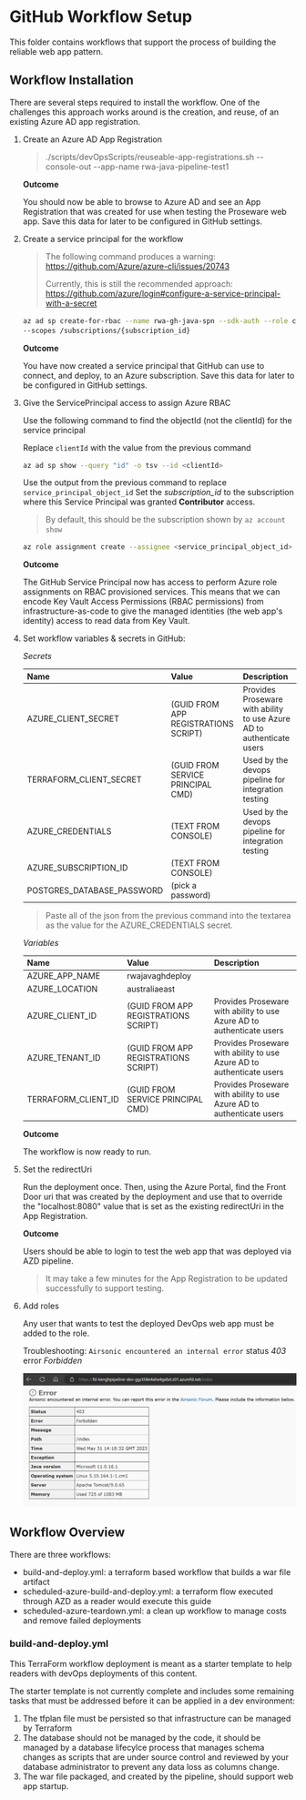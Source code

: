 # GitHub Workflow Setup
This folder contains workflows that support the process of building the reliable web app pattern.

## Workflow Installation
There are several steps required to install the workflow. One of the challenges this approach
works around is the creation, and reuse, of an existing Azure AD app registration.

1. Create an Azure AD App Registration

    > ./scripts/devOpsScripts/reuseable-app-registrations.sh --console-out --app-name rwa-java-pipeline-test1

    **Outcome**

    You should now be able to browse to Azure AD and see an App Registration that was created
    for use when testing the Proseware web app. Save this data for later to be configured
    in GitHub settings.

1. Create a service principal for the workflow

    <!-- TODO: Explore GH Federated Credentials to replace client-secret -->
    > The following command produces a warning:
    >     https://github.com/Azure/azure-cli/issues/20743
    > 
    > Currently, this is still the recommended approach:
    >     https://github.com/azure/login#configure-a-service-principal-with-a-secret

    ```bash
    az ad sp create-for-rbac --name rwa-gh-java-spn --sdk-auth --role contributor \
    --scopes /subscriptions/{subscription_id}
    ```

    **Outcome**

    You have now created a service principal that GitHub can use to connect, and deploy, to an Azure subscription.
    Save this data for later to be configured in GitHub settings.

1. Give the ServicePrincipal access to assign Azure RBAC

    Use the following command to find the objectId (not the clientId) for the service principal

    Replace `clientId` with the value from the previous command
    ```bash
    az ad sp show --query "id" -o tsv --id <clientId>
    ```

    Use the output from the previous command to replace `service_principal_object_id`
    Set the *subscription_id* to the subscription where this Service Principal was granted **Contributor** access.

    > By default, this should be the subscription shown by `az account show`

    ```bash
    az role assignment create --assignee <service_principal_object_id> --role "User Access Administrator" --scope /subscriptions/<subscription_id>
    ```

    **Outcome**

    The GitHub Service Principal now has access to perform Azure role assignments on RBAC provisioned services. This means that we can encode Key Vault Access Permissions (RBAC permissions) from infrastructure-as-code to give the managed identities (the web app's identity) access to read data from Key Vault.

1. Set workflow variables & secrets in GitHub:

    *Secrets*

    |Name                       |Value                                       | Description                                                          |
    |---------------------------|--------------------------------------------|----------------------------------------------------------------------|
    |AZURE_CLIENT_SECRET        | (GUID FROM APP REGISTRATIONS SCRIPT)       |Provides Proseware with ability to use Azure AD to authenticate users |
    |TERRAFORM_CLIENT_SECRET    | (GUID FROM SERVICE PRINCIPAL CMD)          |Used by the devops pipeline for integration testing                   |
    |AZURE_CREDENTIALS          | (TEXT FROM CONSOLE)                        |Used by the devops pipeline for integration testing                   |
    |AZURE_SUBSCRIPTION_ID      | (TEXT FROM CONSOLE)                        |                                                                      |
    |POSTGRES_DATABASE_PASSWORD | (pick a password)                          |                                                                      |

    > Paste all of the json from the previous command into the textarea as
        the value for the AZURE_CREDENTIALS secret.

    *Variables*

    |Name                       |Value                                       | Description                                                          |
    |---------------------------|--------------------------------------------|----------------------------------------------------------------------|
    |AZURE_APP_NAME             | rwajavaghdeploy                            |                                                                      |
    |AZURE_LOCATION             | australiaeast                              |                                                                      |
    |AZURE_CLIENT_ID            | (GUID FROM APP REGISTRATIONS SCRIPT)       |Provides Proseware with ability to use Azure AD to authenticate users |
    |AZURE_TENANT_ID            | (GUID FROM APP REGISTRATIONS SCRIPT)       |Provides Proseware with ability to use Azure AD to authenticate users |
    |TERRAFORM_CLIENT_ID        | (GUID FROM SERVICE PRINCIPAL CMD)          |Provides Proseware with ability to use Azure AD to authenticate users |

    **Outcome**

    The workflow is now ready to run.


1. Set the redirectUri

    Run the deployment once. Then, using the Azure Portal, find the Front Door uri
    that was created by the deployment and use that to override the "localhost:8080"
    value that is set as the existing redirectUri in the App Registration.

    **Outcome**

    Users should be able to login to test the web app that was deployed via AZD pipeline.

    > It may take a few minutes for the App Registration to be updated successfully to support testing.

1. Add roles

    Any user that wants to test the deployed DevOps web app must be added to the role.

    Troubleshooting: `Airsonic encountered an internal error` status *403* error *Forbidden*

    ![#Image of RBAC Error for 403 Forbidden](../../docs/assets/airsonic-missing-role-assignment-error.png)


## Workflow Overview
There are three workflows:
- build-and-deploy.yml: a terraform based workflow that builds a war file artifact
- scheduled-azure-build-and-deploy.yml: a terraform flow executed through AZD as a reader would execute this guide
- scheduled-azure-teardown.yml: a clean up workflow to manage costs and remove failed deployments

### build-and-deploy.yml

This TerraForm workflow deployment is meant as a starter template to help readers with devOps
deployments of this content.

The starter template is not currently complete and includes some remaining tasks that must
be addressed before it can be applied in a dev environment:

1. The tfplan file must be persisted so that infrastructure can be managed by Terraform
1. The database should not be managed by the code, it should be managed by a database lifecylce process that manages schema changes as scripts that are under source control and reviewed by your database administrator to prevent any data loss as columns change.
1. The war file packaged, and created by the pipeline, should support web app startup.
